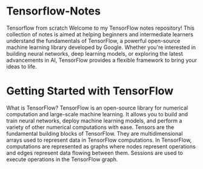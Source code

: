 # Tensorflow-Notes
Tensorflow from scratch
Welcome to my TensorFlow notes repository! This collection of notes is aimed at helping beginners and intermediate learners understand the fundamentals of TensorFlow, a powerful open-source machine learning library developed by Google. Whether you're interested in building neural networks, deep learning models, or exploring the latest advancements in AI, TensorFlow provides a flexible framework to bring your ideas to life.

# Getting Started with TensorFlow
What is TensorFlow?
TensorFlow is an open-source library for numerical computation and large-scale machine learning. It allows you to build and train neural networks, deploy machine learning models, and perform a variety of other numerical computations with ease. Tensors are the fundamental building blocks of TensorFlow. They are multidimensional arrays used to represent data in TensorFlow computations. In TensorFlow, computations are represented as graphs where nodes represent operations and edges represent data flowing between them. Sessions are used to execute operations in the TensorFlow graph.

